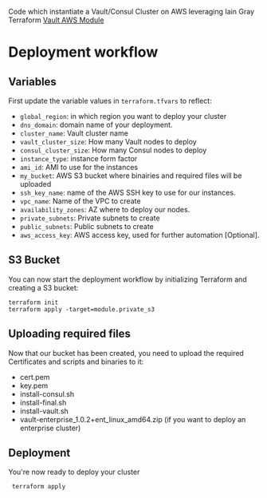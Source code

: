 Code which instantiate a Vault/Consul Cluster on AWS leveraging Iain Gray Terraform [Vault AWS Module](https://github.com/iainthegray/terraform-aws-vault)

# Deployment workflow

## Variables

First update the variable values in `terraform.tfvars` to reflect:

- `global_region`: in which region you want to deploy your cluster
- `dns_domain`: domain name of your deployment.
- `cluster_name`: Vault cluster name
- `vault_cluster_size`: How many Vault nodes to deploy
- `consul_cluster_size`: How many Consul nodes to deploy
- `instance_type`: instance form factor
- `ami_id`: AMI to use for the instances
- `my_bucket`: AWS S3 bucket where binairies and required files will be uploaded
- `ssh_key_name`: name of the AWS SSH key to use for our instances.
- `vpc_name`: Name of the VPC to create
- `availability_zones`: AZ where to deploy our nodes.
- `private_subnets`: Private subnets to create
- `public_subnets`: Public subnets to create
- `aws_access_key`: AWS access key, used for further automation  [Optional].

## S3 Bucket

You can now start the deployment workflow by initializing Terraform and creating a S3 bucket:

    terraform init
    terraform apply -target=module.private_s3

## Uploading required files

Now that our bucket has been created, you need to upload the required Certificates and scripts and binaries to it:

- cert.pem
- key.pem
- install-consul.sh
- install-final.sh
- install-vault.sh
- vault-enterprise_1.0.2+ent_linux_amd64.zip (if you want to deploy an enterprise cluster)

## Deployment

You're now ready to deploy your cluster

```markdown
 terraform apply
```

